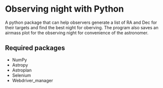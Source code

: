 # Observing night with Python
A python package that can help observers generate a list of RA and Dec for their targets and find the best night for oberving. The program also saves an airmass plot for the observing night for convenience of the astronomer.

## Required packages
- NumPy
- Astropy
- Astroplan
- Selenium
- Webdriver_manager
